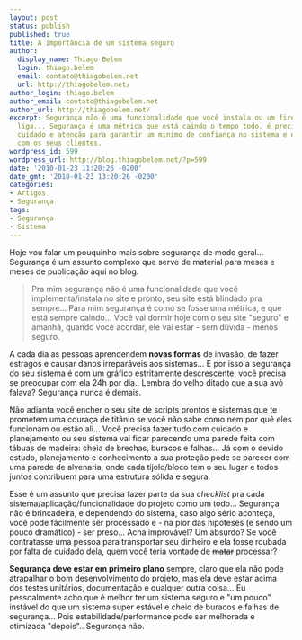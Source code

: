 ```yaml
---
layout: post
status: publish
published: true
title: A importância de um sistema seguro
author:
  display_name: Thiago Belem
  login: thiago.belem
  email: contato@thiagobelem.net
  url: http://thiagobelem.net/
author_login: thiago.belem
author_email: contato@thiagobelem.net
author_url: http://thiagobelem.net/
excerpt: Segurança não é uma funcionalidade que você instala ou um firewall que você
  liga... Segurança é uma métrica que está caindo o tempo todo, é preciso ter conhecimento,
  cuidado e atenção para garantir um minimo de confiança no sistema e evitar problemas
  com os seus clientes.
wordpress_id: 599
wordpress_url: http://blog.thiagobelem.net/?p=599
date: '2010-01-23 11:20:26 -0200'
date_gmt: '2010-01-23 13:20:26 -0200'
categories:
- Artigos
- Segurança
tags:
- Segurança
- Sistema
---
```

<p>Hoje vou falar um pouquinho mais sobre segurança de modo geral... Segurança é um assunto complexo que serve de material para meses e meses de publicação aqui no blog.</p>
<blockquote><p>Pra mim segurança não é uma funcionalidade que você implementa/instala no site e pronto, seu site está blindado pra sempre... Para mim segurança é como se fosse uma métrica, e que está sempre caindo... Você vai dormir hoje com o seu site "seguro" e amanhã, quando você acordar, ele vai estar - sem dúvida - menos seguro.</p></blockquote>
<p>A cada dia as pessoas aprendendem <strong>novas formas</strong> de invasão, de fazer estragos e causar danos irreparáveis aos sistemas... E por isso a segurança do seu sistema é com um gráfico estritamente descrescente, você precisa se preocupar com ela 24h por dia.. Lembra do velho ditado que a sua avó falava? Segurança nunca é demais.</p>
<p>Não adianta você encher o seu site de scripts prontos e sistemas que te prometem uma couraça de titânio se você não sabe como nem por quê eles funcionam ou estão ali... Você precisa fazer tudo com cuidado e planejamento ou seu sistema vai ficar parecendo uma parede feita com tábuas de madeira: cheia de brechas, buracos e falhas... Já com o devido estudo, planejamento e conhecimento a sua proteção pode se parecer com uma parede de alvenaria, onde cada tijolo/bloco tem o seu lugar e todos juntos contribuem para uma estrutura sólida e segura.</p>
<p>Esse é um assunto que precisa fazer parte da sua <em>checklist</em> pra cada sistema/aplicação/funcionalidade do projeto como um todo... Segurança não é brincadeira, e dependendo do sistema, caso algo sério aconteça, você pode fácilmente ser processado e - na pior das hipóteses (e sendo um pouco dramático) - ser preso... Acha improvável? Um absurdo? Se você contratasse uma pessoa para transportar seu dinheiro e ela fosse roubada por falta de cuidado dela, quem você teria vontade de <strike>matar</strike> processar?</p>
<p><strong>Segurança deve estar em primeiro plano</strong> sempre, claro que ela não pode atrapalhar o bom desenvolvimento do projeto, mas ela deve estar acima dos testes unitários, documentação e qualquer outra coisa... Eu pessoalmente acho que é melhor ter um sistema seguro e "um pouco" instável do que um sistema super estável e cheio de buracos e falhas de segurança... Pois estabilidade/performance pode ser melhorada e otimizada "depois".. Segurança não.</p>
